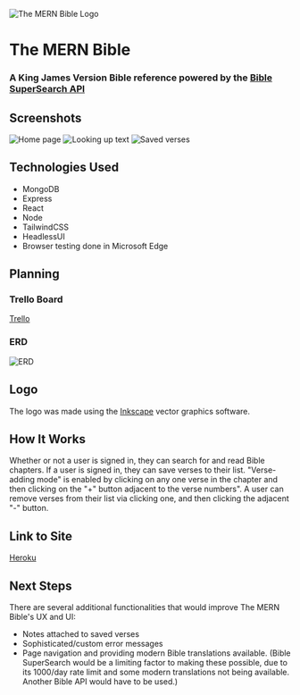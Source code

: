 ![The MERN Bible Logo](https://i.imgur.com/uh9ib8o.png)
# The MERN Bible
### A King James Version Bible reference powered by the [Bible SuperSearch API](https://api.biblesupersearch.com/)
## Screenshots
![Home page](https://i.imgur.com/TLXCAtY.png)
![Looking up text](https://i.imgur.com/MIeaOeA.png)
![Saved verses](https://i.imgur.com/khtA3Rg.png)


## Technologies Used
- MongoDB
- Express
- React
- Node
- TailwindCSS
- HeadlessUI
- Browser testing done in Microsoft Edge

## Planning
### Trello Board
[Trello](https://trello.com/b/4Mi5b7wl/mern-bible)
### ERD
![ERD](https://i.imgur.com/8ZCZJUF.png)

## Logo
The logo was made using the [Inkscape](https://inkscape.org/) vector graphics software.
## How It Works
Whether or not a user is signed in, they can search for and read Bible chapters. If a user is signed in, they can save verses to their list. "Verse-adding mode" is enabled by clicking on any one verse in the chapter and then clicking on the "+" button adjacent to the verse numbers". A user can remove verses from their list via clicking one, and then clicking the adjacent "-" button. 
## Link to Site
[Heroku](https://mern-bible.herokuapp.com/)
## Next Steps
There are several additional functionalities that would improve The MERN Bible's UX and UI:
- Notes attached to saved verses
- Sophisticated/custom error messages
- Page navigation and providing modern Bible translations available. (Bible SuperSearch would be a limiting factor to making these possible, due to its 1000/day rate limit and some modern translations not being available. Another Bible API would have to be used.)
